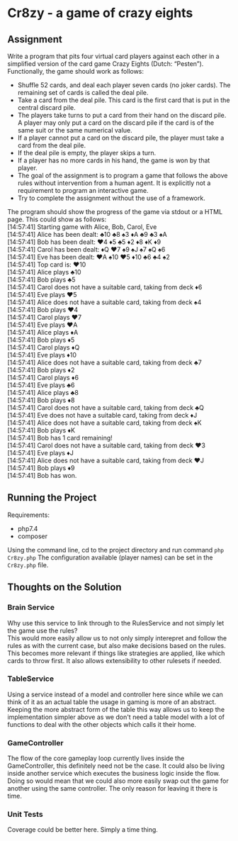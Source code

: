# Cr8zy - a game of crazy eights
## Assignment
Write a program that pits four virtual card players against each other in a simplified version of the card game Crazy Eights (Dutch: “Pesten”).
Functionally, the game should work as follows:
- Shuffle 52 cards, and deal each player seven cards (no joker cards). The remaining set of cards is called the deal pile.
- Take a card from the deal pile. This card is the first card that is put in the central discard pile.
- The players take turns to put a card from their hand on the discard pile. A player may only put a card on the discard pile if the card is of the same suit or the same numerical value.
- If a player cannot put a card on the discard pile, the player must take a card from the deal pile.
- If the deal pile is empty, the player skips a turn.
- If a player has no more cards in his hand, the game is won by that player.
- The goal of the assignment is to program a game that follows the above rules without
intervention from a human agent. It is explicitly not a requirement to program an interactive
game.
- Try to complete the assignment without the use of a framework.

The program should show the progress of the game via stdout or a HTML page. This could show as follows: <br/>
[14:57:41] Starting game with Alice, Bob, Carol, Eve <br/>
[14:57:41] Alice has been dealt: ♣10 ♣8 ♠3 ♦A ♣9 ♣3 ♠A <br/>
[14:57:41] Bob has been dealt: ♥4 ♦5 ♣5 ♦2 ♦8 ♦K ♦9 <br/>
[14:57:41] Carol has been dealt: ♦Q ♥7 ♠9 ♠J ♠7 ♠Q ♠6 <br/>
[14:57:41] Eve has been dealt: ♥A ♠10 ♥5 ♦10 ♣6 ♣4 ♠2 <br/>
[14:57:41] Top card is: ♥10 <br/>
[14:57:41] Alice plays ♣10 <br/>
[14:57:41] Bob plays ♣5 <br/>
[14:57:41] Carol does not have a suitable card, taking from deck ♦6 <br/>
[14:57:41] Eve plays ♥5 <br/>
[14:57:41] Alice does not have a suitable card, taking from deck ♠4 <br/>
[14:57:41] Bob plays ♥4 <br/>
[14:57:41] Carol plays ♥7 <br/>
[14:57:41] Eve plays ♥A <br/>
[14:57:41] Alice plays ♦A <br/>
[14:57:41] Bob plays ♦5 <br/>
[14:57:41] Carol plays ♦Q <br/>
[14:57:41] Eve plays ♦10 <br/>
[14:57:41] Alice does not have a suitable card, taking from deck ♣7 <br/>
[14:57:41] Bob plays ♦2 <br/>
[14:57:41] Carol plays ♦6 <br/>
[14:57:41] Eve plays ♣6 <br/>
[14:57:41] Alice plays ♣8 <br/>
[14:57:41] Bob plays ♦8 <br/>
[14:57:41] Carol does not have a suitable card, taking from deck ♣Q <br/>
[14:57:41] Eve does not have a suitable card, taking from deck ♦J <br/>
[14:57:41] Alice does not have a suitable card, taking from deck ♠K <br/>
[14:57:41] Bob plays ♦K <br/>
[14:57:41] Bob has 1 card remaining! <br/>
[14:57:41] Carol does not have a suitable card, taking from deck ♥3 <br/>
[14:57:41] Eve plays ♦J <br/>
[14:57:41] Alice does not have a suitable card, taking from deck ♥J <br/>
[14:57:41] Bob plays ♦9 <br/>
[14:57:41] Bob has won. <br/>

## Running the Project
Requirements:
 - php7.4
 - composer
 
Using the command line, cd to the project directory and run command `php Cr8zy.php`
The configuration available (player names) can be set in the `Cr8zy.php` file.

## Thoughts on the Solution
### Brain Service
Why use this service to link through to the RulesService and not simply let the game use the rules? <br/>
This would more easily allow us to not only simply interepret and follow the rules as with the current
case, but also make decisions based on the rules. This becomes more relevant if things like strategies 
are applied, like which cards to throw first. It also allows extensibility to other rulesets if needed.

### TableService
Using a service instead of a model and controller here since while we can think of it as an actual
table the usage in gaming is more of an abstract. Keeping the more abstract form of the table this
way allows us to keep the implementation simpler above as we don't need a table model with a lot of
functions to deal with the other objects which calls it their home.

### GameController
The flow of the core gameplay loop currently lives inside the GameController, this definitely need not
be the case. It could also be living inside another service which executes the business logic inside the flow.
Doing so would mean that we could also more easily swap out the game for another using the same controller.
The only reason for leaving it there is time.

### Unit Tests
Coverage could be better here. Simply a time thing.
